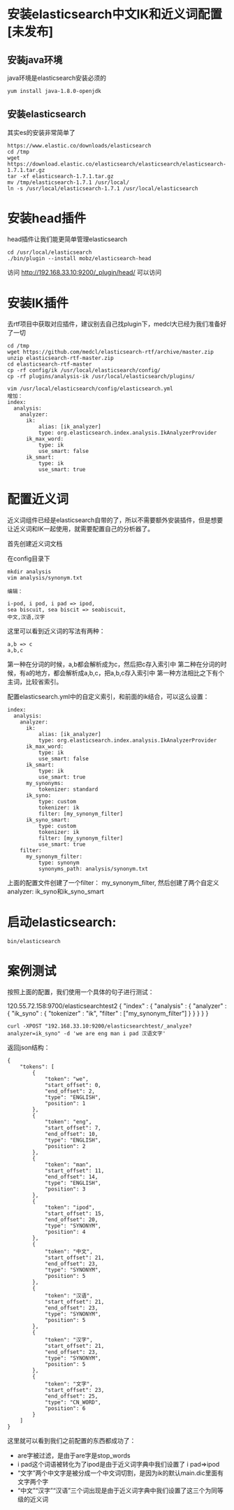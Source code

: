 # 安装elasticsearch中文IK和近义词配置[未发布]

## 安装java环境

java环境是elasticsearch安装必须的
```
yum install java-1.8.0-openjdk
```

## 安装elasticsearch

其实es的安装非常简单了

```
https://www.elastic.co/downloads/elasticsearch
cd /tmp
wget https://download.elastic.co/elasticsearch/elasticsearch/elasticsearch-1.7.1.tar.gz
tar -xf elasticsearch-1.7.1.tar.gz
mv /tmp/elasticsearch-1.7.1 /usr/local/
ln -s /usr/local/elasticsearch-1.7.1 /usr/local/elasticsearch
```

# 安装head插件

head插件让我们能更简单管理elasticsearch

```
cd /usr/local/elasticsearch
./bin/plugin --install mobz/elasticsearch-head
```

访问 http://192.168.33.10:9200/_plugin/head/ 可以访问


# 安装IK插件

去rtf项目中获取对应插件，建议别去自己找plugin下，medcl大已经为我们准备好了一切

```
cd /tmp
wget https://github.com/medcl/elasticsearch-rtf/archive/master.zip
unzip elasticsearch-rtf-master.zip
cd elasticsearch-rtf-master
cp -rf config/ik /usr/local/elasticsearch/config/
cp -rf plugins/analysis-ik /usr/local/elasticsearch/plugins/

vim /usr/local/elasticsearch/config/elasticsearch.yml
增加：
index:
  analysis:
    analyzer:
      ik:
          alias: [ik_analyzer]
          type: org.elasticsearch.index.analysis.IkAnalyzerProvider
      ik_max_word:
          type: ik
          use_smart: false
      ik_smart:
          type: ik
          use_smart: true
```

# 配置近义词

近义词组件已经是elasticsearch自带的了，所以不需要额外安装插件，但是想要让近义词和IK一起使用，就需要配置自己的分析器了。

首先创建近义词文档

在config目录下

```
mkdir analysis
vim analysis/synonym.txt

编辑：

i-pod, i pod, i pad => ipod,
sea biscuit, sea biscit => seabiscuit,
中文,汉语,汉字
```

这里可以看到近义词的写法有两种：


```
a,b => c
a,b,c
```

第一种在分词的时候，a,b都会解析成为c，然后把c存入索引中
第二种在分词的时候，有a的地方，都会解析成a,b,c，把a,b,c存入索引中
第一种方法相比之下有个主词，比较省索引。

配置elasticsearch.yml中的自定义索引，和前面的ik结合，可以这么设置：

```
index:
  analysis:
    analyzer:
      ik:
          alias: [ik_analyzer]
          type: org.elasticsearch.index.analysis.IkAnalyzerProvider
      ik_max_word:
          type: ik
          use_smart: false
      ik_smart:
          type: ik
          use_smart: true
      my_synonyms:
          tokenizer: standard
      ik_syno:
          type: custom
          tokenizer: ik
          filter: [my_synonym_filter]
      ik_syno_smart:
          type: custom
          tokenizer: ik
          filter: [my_synonym_filter]
          use_smart: true
    filter:
      my_synonym_filter:
          type: synonym
          synonyms_path: analysis/synonym.txt
```

上面的配置文件创建了一个filter： my_synonym_filter, 然后创建了两个自定义analyzer: ik_syno和ik_syno_smart

# 启动elasticsearch:

```
bin/elasticsearch
```

# 案例测试

按照上面的配置，我们使用一个具体的句子进行测试：

120.55.72.158:9700/elasticsearchtest2
{
    "index" : {
        "analysis" : {
            "analyzer" : {
                "ik_syno" : {
                    "tokenizer" : "ik",
                    "filter" : ["my_synonym_filter"]
                }
            }
        }
    }
}

```
curl -XPOST "192.168.33.10:9200/elasticsearchtest/_analyze?analyzer=ik_syno" -d 'we are eng man i pad 汉语文字'
```

返回json结构：

```
{
    "tokens": [
        {
            "token": "we",
            "start_offset": 0,
            "end_offset": 2,
            "type": "ENGLISH",
            "position": 1
        },
        {
            "token": "eng",
            "start_offset": 7,
            "end_offset": 10,
            "type": "ENGLISH",
            "position": 2
        },
        {
            "token": "man",
            "start_offset": 11,
            "end_offset": 14,
            "type": "ENGLISH",
            "position": 3
        },
        {
            "token": "ipod",
            "start_offset": 15,
            "end_offset": 20,
            "type": "SYNONYM",
            "position": 4
        },
        {
            "token": "中文",
            "start_offset": 21,
            "end_offset": 23,
            "type": "SYNONYM",
            "position": 5
        },
        {
            "token": "汉语",
            "start_offset": 21,
            "end_offset": 23,
            "type": "SYNONYM",
            "position": 5
        },
        {
            "token": "汉字",
            "start_offset": 21,
            "end_offset": 23,
            "type": "SYNONYM",
            "position": 5
        },
        {
            "token": "文字",
            "start_offset": 23,
            "end_offset": 25,
            "type": "CN_WORD",
            "position": 6
        }
    ]
}
```

这里就可以看到我们之前配置的东西都成功了：

* are字被过滤，是由于are字是stop_words
* i pad这个词语被转化为了ipod是由于近义词字典中我们设置了 i pad=>ipod
* “文字”两个中文字是被分成一个中文词切割，是因为ik的默认main.dic里面有文字两个字
* “中文”“汉字”“汉语”三个词出现是由于近义词字典中我们设置了这三个为同等级的近义词
